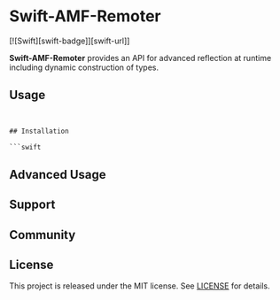 # Swift-AMF-Remoter
 
[![Swift][swift-badge]][swift-url]]

**Swift-AMF-Remoter** provides an API for advanced reflection at runtime including dynamic construction of types.

## Usage

```swift


## Installation

```swift

```

## Advanced Usage
 
## Support

 

## Community
 

## License

This project is released under the MIT license. See [LICENSE](LICENSE) for details.

 
